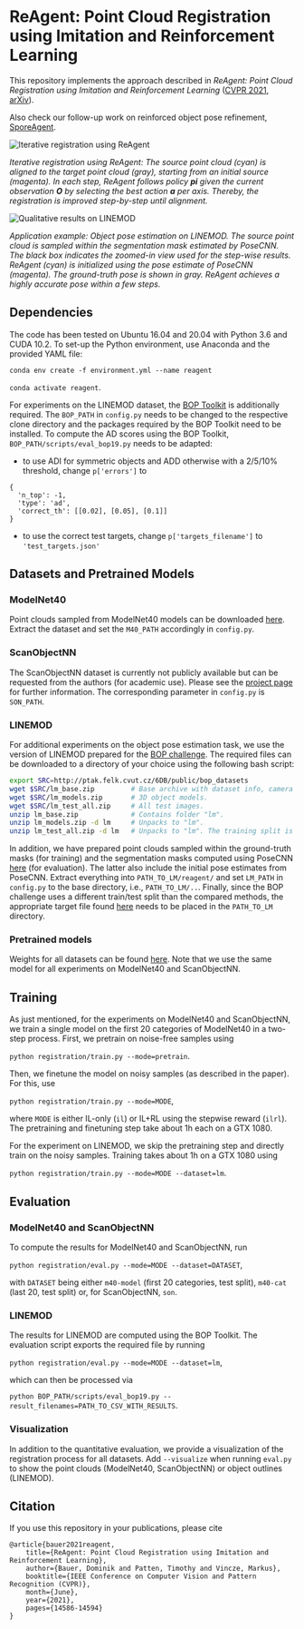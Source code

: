 # ReAgent: Point Cloud Registration using Imitation and Reinforcement Learning
This repository implements the approach described in *ReAgent: Point Cloud Registration using Imitation and 
Reinforcement Learning* ([CVPR 2021](https://openaccess.thecvf.com/content/CVPR2021/html/Bauer_ReAgent_Point_Cloud_Registration_Using_Imitation_and_Reinforcement_Learning_CVPR_2021_paper.html), [arXiv](https://arxiv.org/abs/2103.15231)).

Also check our follow-up work on reinforced object pose refinement, [SporeAgent](https://github.com/dornik/sporeagent).

![Iterative registration using ReAgent](resources/teaser-m40.png)

_Iterative registration using ReAgent: The source point cloud (cyan) is aligned to the target point cloud (gray), 
starting from an initial source (magenta). In each step, ReAgent follows policy **pi** given the current observation **O** by selecting
the best action **a** per axis. Thereby, the registration is improved step-by-step until alignment._

![Qualitative results on LINEMOD](resources/teaser-lm.png)

_Application example: Object pose estimation on LINEMOD. The source point cloud is sampled within the segmentation mask 
estimated by PoseCNN. The black box indicates the zoomed-in view used for the step-wise results. ReAgent (cyan) is 
initialized using the pose estimate of PoseCNN (magenta). The ground-truth pose is shown in gray. ReAgent achieves a 
highly accurate pose within a few steps._

## Dependencies
The code has been tested on Ubuntu 16.04 and 20.04 with Python 3.6 and CUDA 10.2. To set-up the Python environment, use 
Anaconda and the provided YAML file:

`conda env create -f environment.yml --name reagent`

`conda activate reagent`.

For experiments on the LINEMOD dataset, the [BOP Toolkit](https://github.com/thodan/bop_toolkit/tree/master/)
is additionally required. The `BOP_PATH` in `config.py` needs to be changed to the respective clone directory and the
packages required by the BOP Toolkit need to be installed.
To compute the AD scores using the BOP Toolkit, `BOP_PATH/scripts/eval_bop19.py` needs to be adapted:

- to use ADI for symmetric objects and ADD otherwise with a 2/5/10% threshold, change `p['errors']` to 
```
{
  'n_top': -1,
  'type': 'ad',
  'correct_th': [[0.02], [0.05], [0.1]]
}
```

- to use the correct test targets, change `p['targets_filename']` to `'test_targets.json'`

## Datasets and Pretrained Models

### ModelNet40
Point clouds sampled from ModelNet40 models can be downloaded [here](https://shapenet.cs.stanford.edu/media/modelnet40_ply_hdf5_2048.zip).
Extract the dataset and set the `M40_PATH` accordingly in `config.py`.

### ScanObjectNN
The ScanObjectNN dataset is currently not publicly available but can be requested from the authors (for academic use). 
Please see the [project page](https://hkust-vgd.github.io/scanobjectnn/) for further information. The corresponding parameter
in `config.py` is `SON_PATH`.


### LINEMOD
For additional experiments on the object pose estimation task, we use the version of LINEMOD prepared for the 
[BOP challenge](https://bop.felk.cvut.cz/datasets/). The required files can be downloaded to a directory of your choice 
using the following bash script:

```bash
export SRC=http://ptak.felk.cvut.cz/6DB/public/bop_datasets
wget $SRC/lm_base.zip         # Base archive with dataset info, camera parameters, etc.
wget $SRC/lm_models.zip       # 3D object models.
wget $SRC/lm_test_all.zip     # All test images.
unzip lm_base.zip             # Contains folder "lm".
unzip lm_models.zip -d lm     # Unpacks to "lm".
unzip lm_test_all.zip -d lm   # Unpacks to "lm". The training split is a subset.
```

In addition, we have prepared point clouds sampled within the ground-truth masks (for training) and the segmentation 
masks computed using PoseCNN [here](https://drive.google.com/drive/folders/1l1Qs_mW2a32yjC_4vg5kcHc4KxHrWnlX?usp=sharing) 
(for evaluation). The latter also include the initial pose estimates from PoseCNN. Extract everything into 
`PATH_TO_LM/reagent/` and set `LM_PATH` in `config.py` to the base directory, i.e., `PATH_TO_LM/..`. Finally, since the 
BOP challenge uses a different train/test split than the compared methods, the appropriate target file found 
[here](https://drive.google.com/drive/folders/1l1Qs_mW2a32yjC_4vg5kcHc4KxHrWnlX?usp=sharing) needs to be placed in the 
`PATH_TO_LM` directory.

### Pretrained models
Weights for all datasets can be found [here](https://drive.google.com/drive/folders/1NyuwzIiJGyJsCkvEOnrziwrGN56uoTTj?usp=sharing). 
Note that we use the same model for all experiments on ModelNet40 and ScanObjectNN.

## Training
As just mentioned, for the experiments on ModelNet40 and ScanObjectNN, we train a single model on the first 20 
categories of ModelNet40 in a two-step process. First, we pretrain on noise-free samples using 

`python registration/train.py --mode=pretrain`.

Then, we finetune the model on noisy samples (as described in the paper). For this, use

`python registration/train.py --mode=MODE`,

where `MODE` is either IL-only (`il`) or IL+RL using the stepwise reward (`ilrl`). The pretraining and finetuning step 
take about 1h each on a GTX 1080.

For the experiment on LINEMOD, we skip the pretraining step and directly train on the noisy samples. Training 
takes about 1h on a GTX 1080 using

`python registration/train.py --mode=MODE --dataset=lm`.

## Evaluation

### ModelNet40 and ScanObjectNN
To compute the results for ModelNet40 and ScanObjectNN, run

`python registration/eval.py --mode=MODE --dataset=DATASET`,

with `DATASET` being either `m40-model` (first 20 categories, test split), `m40-cat` (last 20, test split) or, for 
ScanObjectNN, `son`.

### LINEMOD
The results for LINEMOD are computed using the BOP Toolkit. The evaluation script exports the required file by running

`python registration/eval.py --mode=MODE --dataset=lm`,

which can then be processed via

`python BOP_PATH/scripts/eval_bop19.py --result_filenames=PATH_TO_CSV_WITH_RESULTS`.

### Visualization
In addition to the quantitative evaluation, we provide a visualization of the registration process for all datasets. Add 
`--visualize` when running `eval.py` to show the point clouds (ModelNet40, ScanObjectNN) or object outlines (LINEMOD).

## Citation
If you use this repository in your publications, please cite

```
@article{bauer2021reagent,
    title={ReAgent: Point Cloud Registration using Imitation and Reinforcement Learning},
    author={Bauer, Dominik and Patten, Timothy and Vincze, Markus},
    booktitle={IEEE Conference on Computer Vision and Pattern Recognition (CVPR)},
    month={June},
    year={2021},
    pages={14586-14594}
}
```
